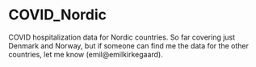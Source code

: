 # COVID_Nordic
COVID hospitalization data for Nordic countries. So far covering just Denmark and Norway, but if someone can find me the data for the other countries, let me know (emil@emilkirkegaard).
